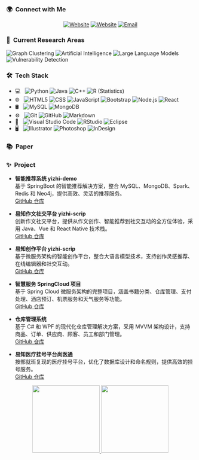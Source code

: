 <h3>🌍  &nbsp;Connect with Me </h3>

<p align="center">
<a href="https://gitee.com/newborne/"><img alt="Website" src="https://img.shields.io/badge/Gitee-gitee.com/newborne-blue?style=flat-square&logo=google-chrome"></a>
<a href="https://blog.csdn.net/qq_41783491/"><img alt="Website" src="https://img.shields.io/badge/CSDN-blog.csdn.net/qq_41783491-blue?style=flat-square&logo=google-chrome"></a>
<a href="newborne@foxmail.com"><img alt="Email" src="https://img.shields.io/badge/Email-newborne@foxmail.com-blue?style=flat-square&logo=gmail"></a>
</p>

<h3>🔬 &nbsp;Current Research Areas</h3>

<p align="center">

  ![Graph Clustering](https://img.shields.io/badge/Graph%20Clustering-333333?style=flat-square)
  ![Artificial Intelligence](https://img.shields.io/badge/Artificial%20Intelligence-333333?style=flat-square)
  ![Large Language Models](https://img.shields.io/badge/Large%20Language%20Models-333333?style=flat-square)
  ![Vulnerability Detection](https://img.shields.io/badge/Vulnerability%20Detection-333333?style=flat-square)
  
</p>
<h3> 🛠 &nbsp;Tech Stack</h3>

- 💻 &nbsp;
  ![Python](https://img.shields.io/badge/-Python-333333?style=flat&logo=python)
  ![Java](https://img.shields.io/badge/-Java-333333?style=flat&logo=Java&logoColor=007396)
  ![C++](https://img.shields.io/badge/-C++-333333?style=flat&logo=C%2B%2B&logoColor=00599C)
  ![R (Statistics)](https://img.shields.io/badge/-R-333333?style=flat&logo=R&logoColor=276DC3)
- 🌐 &nbsp;
  ![HTML5](https://img.shields.io/badge/-HTML5-333333?style=flat&logo=HTML5)
  ![CSS](https://img.shields.io/badge/-CSS-333333?style=flat&logo=CSS3&logoColor=1572B6)
  ![JavaScript](https://img.shields.io/badge/-JavaScript-333333?style=flat&logo=javascript)
  ![Bootstrap](https://img.shields.io/badge/-Bootstrap-333333?style=flat&logo=bootstrap&logoColor=563D7C)
  ![Node.js](https://img.shields.io/badge/-Node.js-333333?style=flat&logo=node.js)
  ![React](https://img.shields.io/badge/-React-333333?style=flat&logo=react)
- 🛢 &nbsp;
  ![MySQL](https://img.shields.io/badge/-MySQL-333333?style=flat&logo=mysql)
  ![MongoDB](https://img.shields.io/badge/-MongoDB-333333?style=flat&logo=mongodb)
- ⚙️ &nbsp;
  ![Git](https://img.shields.io/badge/-Git-333333?style=flat&logo=git)
  ![GitHub](https://img.shields.io/badge/-GitHub-333333?style=flat&logo=github)
  ![Markdown](https://img.shields.io/badge/-Markdown-333333?style=flat&logo=markdown)
- 🔧 &nbsp;
  ![Visual Studio Code](https://img.shields.io/badge/-Visual%20Studio%20Code-333333?style=flat&logo=visual-studio-code&logoColor=007ACC)
  ![RStudio](https://img.shields.io/badge/-RStudio-333333?style=flat&logo=rstudio)
  ![Eclipse](https://img.shields.io/badge/-Eclipse-333333?style=flat&logo=eclipse-ide&logoColor=2C2255)
- 🖥 &nbsp;
  ![Illustrator](https://img.shields.io/badge/-Illustrator-333333?style=flat&logo=adobe-illustrator)
  ![Photoshop](https://img.shields.io/badge/-Photoshop-333333?style=flat&logo=adobe-photoshop)
  ![InDesign](https://img.shields.io/badge/-InDesign-333333?style=flat&logo=adobe-indesign)

<h3> 📚 &nbsp;Paper</h3>

<h3> ✨ &nbsp;Project</h3>

- **智能推荐系统 yizhi-demo**  
  基于 SpringBoot 的智能推荐解决方案，整合 MySQL、MongoDB、Spark、Redis 和 Neo4j，提供高效、灵活的推荐服务。  
  [GitHub 仓库](https://github.com/newborne/yizhi-demo)

- **易知作文社交平台 yizhi-scrip**  
  创新作文社交平台，提供从作文创作、智能推荐到社交互动的全方位体验，采用 Java、Vue 和 React Native 技术栈。  
  [GitHub 仓库](https://github.com/newborne/yizhi-scrip)

- **易知创作平台 yizhi-scrip**  
  基于微服务架构的智能创作平台，整合大语言模型技术，支持创作灵感推荐、在线编辑器和社交互动。  
  [GitHub 仓库](https://github.com/newborne/yizhi-scrip)

- **智慧服务 SpringCloud 项目**  
  基于 Spring Cloud 微服务架构的完整项目，涵盖书籍分类、仓库管理、支付处理、酒店预订、机票服务和天气服务等功能。  
  [GitHub 仓库](https://github.com/newborne/spring-cloud-wisdom-service)

- **仓库管理系统**  
  基于 C# 和 WPF 的现代化仓库管理解决方案，采用 MVVM 架构设计，支持商品、订单、供应商、顾客、员工和部门管理。  
  [GitHub 仓库](https://github.com/newborne/warehouse-management-system)

- **易知医疗挂号平台尚医通**  
  按部就班复现的医疗挂号平台，优化了数据库设计和命名规则，提供高效的挂号服务。  
  [GitHub 仓库](https://github.com/newborne/medical-registration-platform)

<p align="center">
<a href="https://github.com/newborne">
  <img height="180em" src="https://github-readme-stats.vercel.app/api?username=newborne&theme=buefy&show_icons=true"  alt=""/>
  <img height="180em" src="https://github-readme-stats.vercel.app/api/top-langs/?username=newborne&theme=buefy&layout=compact"  alt=""/>
</a>
</p>
